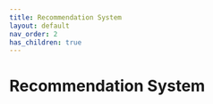 ```yaml
---
title: Recommendation System
layout: default
nav_order: 2
has_children: true
---
```

# Recommendation System